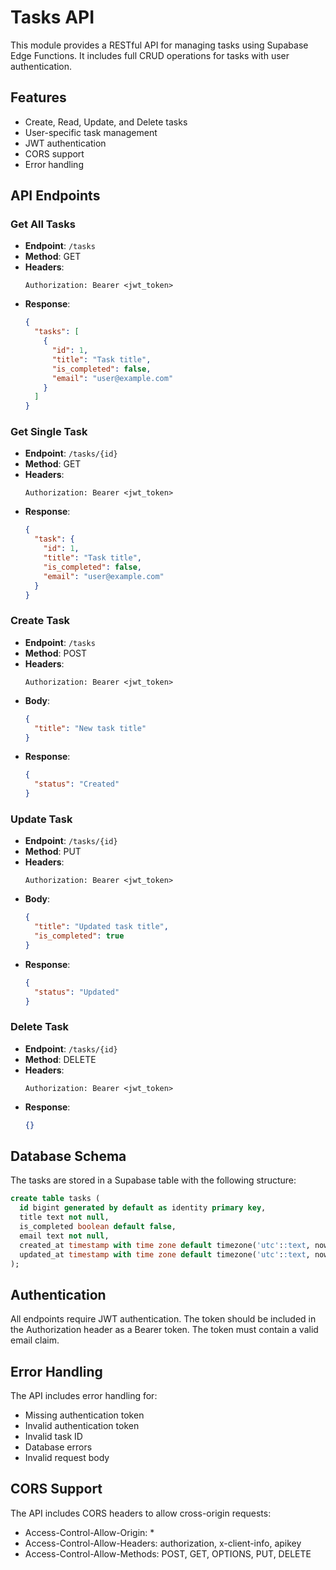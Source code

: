 # Tasks API

This module provides a RESTful API for managing tasks using Supabase Edge Functions. It includes full CRUD operations for tasks with user authentication.

## Features

- Create, Read, Update, and Delete tasks
- User-specific task management
- JWT authentication
- CORS support
- Error handling

## API Endpoints

### Get All Tasks
- **Endpoint**: `/tasks`
- **Method**: GET
- **Headers**: 
  ```
  Authorization: Bearer <jwt_token>
  ```
- **Response**:
  ```json
  {
    "tasks": [
      {
        "id": 1,
        "title": "Task title",
        "is_completed": false,
        "email": "user@example.com"
      }
    ]
  }
  ```

### Get Single Task
- **Endpoint**: `/tasks/{id}`
- **Method**: GET
- **Headers**: 
  ```
  Authorization: Bearer <jwt_token>
  ```
- **Response**:
  ```json
  {
    "task": {
      "id": 1,
      "title": "Task title",
      "is_completed": false,
      "email": "user@example.com"
    }
  }
  ```

### Create Task
- **Endpoint**: `/tasks`
- **Method**: POST
- **Headers**: 
  ```
  Authorization: Bearer <jwt_token>
  ```
- **Body**:
  ```json
  {
    "title": "New task title"
  }
  ```
- **Response**:
  ```json
  {
    "status": "Created"
  }
  ```

### Update Task
- **Endpoint**: `/tasks/{id}`
- **Method**: PUT
- **Headers**: 
  ```
  Authorization: Bearer <jwt_token>
  ```
- **Body**:
  ```json
  {
    "title": "Updated task title",
    "is_completed": true
  }
  ```
- **Response**:
  ```json
  {
    "status": "Updated"
  }
  ```

### Delete Task
- **Endpoint**: `/tasks/{id}`
- **Method**: DELETE
- **Headers**: 
  ```
  Authorization: Bearer <jwt_token>
  ```
- **Response**:
  ```json
  {}
  ```

## Database Schema

The tasks are stored in a Supabase table with the following structure:

```sql
create table tasks (
  id bigint generated by default as identity primary key,
  title text not null,
  is_completed boolean default false,
  email text not null,
  created_at timestamp with time zone default timezone('utc'::text, now()) not null,
  updated_at timestamp with time zone default timezone('utc'::text, now()) not null
);
```

## Authentication

All endpoints require JWT authentication. The token should be included in the Authorization header as a Bearer token. The token must contain a valid email claim.

## Error Handling

The API includes error handling for:
- Missing authentication token
- Invalid authentication token
- Invalid task ID
- Database errors
- Invalid request body

## CORS Support

The API includes CORS headers to allow cross-origin requests:
- Access-Control-Allow-Origin: *
- Access-Control-Allow-Headers: authorization, x-client-info, apikey
- Access-Control-Allow-Methods: POST, GET, OPTIONS, PUT, DELETE 